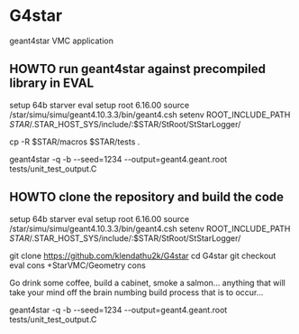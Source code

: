 # G4star  

geant4star VMC application  

## HOWTO run geant4star against precompiled library in EVAL

 setup 64b
 starver eval
 setup root 6.16.00
 source /star/simu/simu/geant4.10.3.3/bin/geant4.csh
 setenv ROOT_INCLUDE_PATH $STAR/.$STAR_HOST_SYS/include/:$STAR/StRoot/StStarLogger/

 cp -R $STAR/macros $STAR/tests .

 geant4star -q -b --seed=1234 --output=geant4.geant.root tests/unit_test_output.C


## HOWTO clone the repository and build the code

 setup 64b
 starver eval
 setup root 6.16.00
 source /star/simu/simu/geant4.10.3.3/bin/geant4.csh
 setenv ROOT_INCLUDE_PATH $STAR/.$STAR_HOST_SYS/include/:$STAR/StRoot/StStarLogger/

 git clone https://github.com/klendathu2k/G4star
 cd G4star
 git checkout eval
 cons +StarVMC/Geometry
 cons

Go drink some coffee, build a cabinet, smoke a salmon… anything that will take your mind off the brain numbing build process that is to occur…

 geant4star -q -b --seed=1234 --output=geant4.geant.root tests/unit_test_output.C


